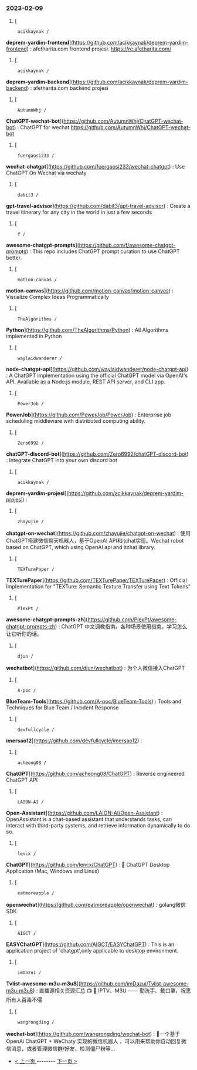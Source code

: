 ### 2023-02-09 
1. [
    

        acikkaynak /
**deprem-yardim-frontend**](https://github.com/acikkaynak/deprem-yardim-frontend) : afetharita.com frontend projesi. https://rc.afetharita.com/
1. [
    

        acikkaynak /
**deprem-yardim-backend**](https://github.com/acikkaynak/deprem-yardim-backend) : afetharita.com backend projesi
1. [
    

        AutumnWhj /
**ChatGPT-wechat-bot**](https://github.com/AutumnWhj/ChatGPT-wechat-bot) : ChatGPT for wechat https://github.com/AutumnWhj/ChatGPT-wechat-bot
1. [
    

        fuergaosi233 /
**wechat-chatgpt**](https://github.com/fuergaosi233/wechat-chatgpt) : Use ChatGPT On Wechat via wechaty
1. [
    

        dabit3 /
**gpt-travel-advisor**](https://github.com/dabit3/gpt-travel-advisor) : Create a travel itinerary for any city in the world in just a few seconds
1. [
    

        f /
**awesome-chatgpt-prompts**](https://github.com/f/awesome-chatgpt-prompts) : This repo includes ChatGPT prompt curation to use ChatGPT better.
1. [
    

        motion-canvas /
**motion-canvas**](https://github.com/motion-canvas/motion-canvas) : Visualize Complex Ideas Programmatically
1. [
    

        TheAlgorithms /
**Python**](https://github.com/TheAlgorithms/Python) : All Algorithms implemented in Python
1. [
    

        waylaidwanderer /
**node-chatgpt-api**](https://github.com/waylaidwanderer/node-chatgpt-api) : A ChatGPT implementation using the official ChatGPT model via OpenAI's API. Available as a Node.js module, REST API server, and CLI app.
1. [
    

        PowerJob /
**PowerJob**](https://github.com/PowerJob/PowerJob) : Enterprise job scheduling middleware with distributed computing ability.
1. [
    

        Zero6992 /
**chatGPT-discord-bot**](https://github.com/Zero6992/chatGPT-discord-bot) : Integrate ChatGPT into your own discord bot
1. [
    

        acikkaynak /
**deprem-yardim-projesi**](https://github.com/acikkaynak/deprem-yardim-projesi) : 
1. [
    

        zhayujie /
**chatgpt-on-wechat**](https://github.com/zhayujie/chatgpt-on-wechat) : 使用ChatGPT搭建微信聊天机器人，基于OpenAI API和itchat实现。Wechat robot based on ChatGPT, which using OpenAI api and itchat library.
1. [
    

        TEXTurePaper /
**TEXTurePaper**](https://github.com/TEXTurePaper/TEXTurePaper) : Official Implementation for "TEXTure: Semantic Texture Transfer using Text Tokens"
1. [
    

        PlexPt /
**awesome-chatgpt-prompts-zh**](https://github.com/PlexPt/awesome-chatgpt-prompts-zh) : ChatGPT 中文调教指南。各种场景使用指南。学习怎么让它听你的话。
1. [
    

        djun /
**wechatbot**](https://github.com/djun/wechatbot) : 为个人微信接入ChatGPT
1. [
    

        A-poc /
**BlueTeam-Tools**](https://github.com/A-poc/BlueTeam-Tools) : Tools and Techniques for Blue Team / Incident Response
1. [
    

        devfullcycle /
**imersao12**](https://github.com/devfullcycle/imersao12) : 
1. [
    

        acheong08 /
**ChatGPT**](https://github.com/acheong08/ChatGPT) : Reverse engineered ChatGPT API
1. [
    

        LAION-AI /
**Open-Assistant**](https://github.com/LAION-AI/Open-Assistant) : OpenAssistant is a chat-based assistant that understands tasks, can interact with third-party systems, and retrieve information dynamically to do so.
1. [
    

        lencx /
**ChatGPT**](https://github.com/lencx/ChatGPT) : 🔮 ChatGPT Desktop Application (Mac, Windows and Linux)
1. [
    

        eatmoreapple /
**openwechat**](https://github.com/eatmoreapple/openwechat) : golang微信SDK
1. [
    

        AIGCT /
**EASYChatGPT**](https://github.com/AIGCT/EASYChatGPT) : This is an application project of 'chatgpt',only applicable to desktop environment.
1. [
    

        imDazui /
**Tvlist-awesome-m3u-m3u8**](https://github.com/imDazui/Tvlist-awesome-m3u-m3u8) : 直播源相关资源汇总 📺 💯 IPTV、M3U —— 勤洗手、戴口罩，祝愿所有人百毒不侵
1. [
    

        wangrongding /
**wechat-bot**](https://github.com/wangrongding/wechat-bot) : 🤖一个基于OpenAi ChatGPT + WeChaty 实现的微信机器人 ，可以用来帮助你自动回复微信消息，或者管理微信群/好友，检测僵尸粉等... 

- [ < 上一页 ](https://github.com/able8/github-trending-daily-record/blob/master/2023-02-08.md) -------- [ 下一页 > ](https://github.com/able8/github-trending-daily-record/blob/master/2023-02-10.md)